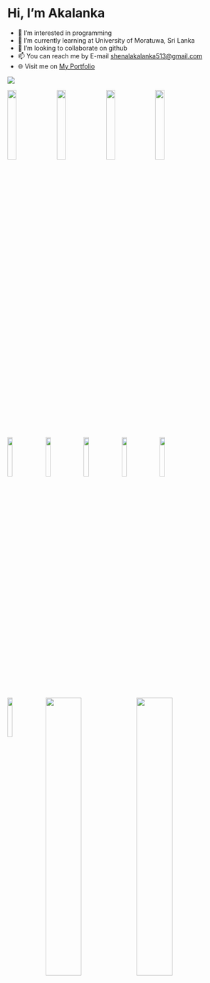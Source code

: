 
#  Hi, I’m Akalanka
- 👀 I’m interested in programming
- 🌱 I’m currently learning at University of Moratuwa, Sri Lanka
- 💞️ I’m looking to collaborate on github
- 📫 You can reach me by E-mail shenalakalanka513@gmail.com
- 🌐 Visit me on [My Portfolio](https://shenalakalanka-official.blogspot.com)


[<img  src = "https://img.shields.io/badge/Blogger-FF5722?style=for-the-badge&logo=blogger&logoColor=white">](https://shenalakalanka-official.blogspot.com)

  
<!--- IDE --->
<img align = "left"  width = "20%" style="margin-right: 10px;" src = "https://img.shields.io/badge/Android%20Studio-3DDC84.svg?style=for-the-badge&logo=android-studio&logoColor=white">
<img align = "left" width = "20%" style="margin-right: 10px;" src = "https://img.shields.io/badge/pycharm-143?style=for-the-badge&logo=pycharm&logoColor=black&color=black&labelColor=green">
<img align = "left" width = "20%" style="margin-right: 10px;" src = "https://img.shields.io/badge/Visual%20Studio-5C2D91.svg?style=for-the-badge&logo=visual-studio&logoColor=white">
<img align = "left" width = "20%" style="margin-right: 10px;" src = "https://img.shields.io/badge/NetBeansIDE-1B6AC6.svg?style=for-the-badge&logo=apache-netbeans-ide&logoColor=white">&nbsp;
   

 <br />

 <br />
 <!--- LANGUAGES --->
<img align = "left" width = "15%" style="margin-right: 10px;" src = "https://img.shields.io/badge/c%23-%23239120.svg?style=for-the-badge&logo=c-sharp&logoColor=white">
<img align = "left" width = "15%" style="margin-right: 10px;" src = "https://img.shields.io/badge/java-%23ED8B00.svg?style=for-the-badge&logo=java&logoColor=white">
<img align = "left" width = "15%" style="margin-right: 10px;" src = "https://img.shields.io/badge/python-3670A0?style=for-the-badge&logo=python&logoColor=ffdd54">
<img align = "left" width = "15%" style="margin-right: 10px;" src = "https://img.shields.io/badge/c-%2300599C.svg?style=for-the-badge&logo=c&logoColor=white">
<img align = "left" width = "15%" style="margin-right: 10px;" src = "https://img.shields.io/badge/html5-%23E34F26.svg?style=for-the-badge&logo=html5&logoColor=white">
<img align = "left" width = "15%" style="margin-right: 10px;" src = "https://img.shields.io/badge/kotlin-%230095D5.svg?style=for-the-badge&logo=kotlin&logoColor=white">

 


  <br />

 <br />
 
 <img align = "left" width = "40%" src = "https://github-readme-stats.vercel.app/api/top-langs/?username=Akalanka-00&layout=compact">
 
<img align="left" width = "40%" src = "https://github-readme-stats.vercel.app/api?username=Akalanka-00&&show_icons=true&title_color=ffffff&icon_color=bb2acf&text_color=daf7dc&bg_color=151515">


 <br />
 


<!---
Akalanka-00/Akalanka-00 is a ✨ special ✨ repository because its `README.md` (this file) appears on your GitHub profile.
You can click the Preview link to take a look at your changes.
--->
